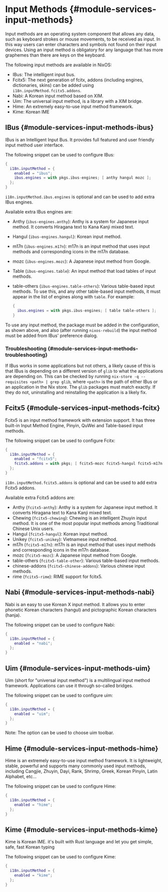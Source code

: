 # Input Methods {#module-services-input-methods}

Input methods are an operating system component that allows any data, such as
keyboard strokes or mouse movements, to be received as input. In this way
users can enter characters and symbols not found on their input devices.
Using an input method is obligatory for any language that has more graphemes
than there are keys on the keyboard.

The following input methods are available in NixOS:

  - IBus: The intelligent input bus.
  - Fcitx5: The next generation of fcitx, addons (including engines, dictionaries, skins) can be added using `i18n.inputMethod.fcitx5.addons`.
  - Nabi: A Korean input method based on XIM.
  - Uim: The universal input method, is a library with a XIM bridge.
  - Hime: An extremely easy-to-use input method framework.
  - Kime: Korean IME

## IBus {#module-services-input-methods-ibus}

IBus is an Intelligent Input Bus. It provides full featured and user
friendly input method user interface.

The following snippet can be used to configure IBus:

```nix
{
  i18n.inputMethod = {
    enabled = "ibus";
    ibus.engines = with pkgs.ibus-engines; [ anthy hangul mozc ];
  };
}
```

`i18n.inputMethod.ibus.engines` is optional and can be used
to add extra IBus engines.

Available extra IBus engines are:

  - Anthy (`ibus-engines.anthy`): Anthy is a system for
    Japanese input method. It converts Hiragana text to Kana Kanji mixed text.
  - Hangul (`ibus-engines.hangul`): Korean input method.
  - m17n (`ibus-engines.m17n`): m17n is an input method that
    uses input methods and corresponding icons in the m17n database.
  - mozc (`ibus-engines.mozc`): A Japanese input method from
    Google.
  - Table (`ibus-engines.table`): An input method that load
    tables of input methods.
  - table-others (`ibus-engines.table-others`): Various
    table-based input methods. To use this, and any other table-based input
    methods, it must appear in the list of engines along with
    `table`. For example:

    ```nix
    {
      ibus.engines = with pkgs.ibus-engines; [ table table-others ];
    }
    ```

To use any input method, the package must be added in the configuration, as
shown above, and also (after running `nixos-rebuild`) the
input method must be added from IBus' preference dialog.

### Troubleshooting {#module-services-input-methods-troubleshooting}

If IBus works in some applications but not others, a likely cause of this
is that IBus is depending on a different version of `glib`
to what the applications are depending on. This can be checked by running
`nix-store -q --requisites <path> | grep glib`,
where `<path>` is the path of either IBus or an
application in the Nix store. The `glib` packages must
match exactly. If they do not, uninstalling and reinstalling the
application is a likely fix.

## Fcitx5 {#module-services-input-methods-fcitx}

Fcitx5 is an input method framework with extension support. It has three
built-in Input Method Engine, Pinyin, QuWei and Table-based input methods.

The following snippet can be used to configure Fcitx:

```nix
{
  i18n.inputMethod = {
    enabled = "fcitx5";
    fcitx5.addons = with pkgs; [ fcitx5-mozc fcitx5-hangul fcitx5-m17n ];
  };
}
```

`i18n.inputMethod.fcitx5.addons` is optional and can be
used to add extra Fcitx5 addons.

Available extra Fcitx5 addons are:

  - Anthy (`fcitx5-anthy`): Anthy is a system for
    Japanese input method. It converts Hiragana text to Kana Kanji mixed text.
  - Chewing (`fcitx5-chewing`): Chewing is an
    intelligent Zhuyin input method. It is one of the most popular input
    methods among Traditional Chinese Unix users.
  - Hangul (`fcitx5-hangul`): Korean input method.
  - Unikey (`fcitx5-unikey`): Vietnamese input method.
  - m17n (`fcitx5-m17n`): m17n is an input method that
    uses input methods and corresponding icons in the m17n database.
  - mozc (`fcitx5-mozc`): A Japanese input method from
    Google.
  - table-others (`fcitx5-table-other`): Various
    table-based input methods.
  - chinese-addons (`fcitx5-chinese-addons`): Various chinese input methods.
  - rime (`fcitx5-rime`): RIME support for fcitx5.

## Nabi {#module-services-input-methods-nabi}

Nabi is an easy to use Korean X input method. It allows you to enter
phonetic Korean characters (hangul) and pictographic Korean characters
(hanja).

The following snippet can be used to configure Nabi:

```nix
{
  i18n.inputMethod = {
    enabled = "nabi";
  };
}
```

## Uim {#module-services-input-methods-uim}

Uim (short for "universal input method") is a multilingual input method
framework. Applications can use it through so-called bridges.

The following snippet can be used to configure uim:

```nix
{
  i18n.inputMethod = {
    enabled = "uim";
  };
}
```

Note: The [](#opt-i18n.inputMethod.uim.toolbar) option can be
used to choose uim toolbar.

## Hime {#module-services-input-methods-hime}

Hime is an extremely easy-to-use input method framework. It is lightweight,
stable, powerful and supports many commonly used input methods, including
Cangjie, Zhuyin, Dayi, Rank, Shrimp, Greek, Korean Pinyin, Latin Alphabet,
etc...

The following snippet can be used to configure Hime:

```nix
{
  i18n.inputMethod = {
    enabled = "hime";
  };
}
```

## Kime {#module-services-input-methods-kime}

Kime is Korean IME. it's built with Rust language and let you get simple, safe, fast Korean typing

The following snippet can be used to configure Kime:

```nix
{
  i18n.inputMethod = {
    enabled = "kime";
  };
}
```
